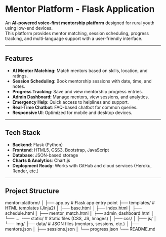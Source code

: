 # Mentor Platform - Flask Application

An **AI-powered voice-first mentorship platform** designed for rural youth using low-end devices.  
This platform provides mentor matching, session scheduling, progress tracking, and multi-language support with a user-friendly interface.

---

## **Features**
- **AI Mentor Matching**: Match mentors based on skills, location, and ratings.
- **Session Scheduling**: Book mentorship sessions with date, time, and notes.
- **Progress Tracking**: Save and view mentorship progress entries.
- **Admin Dashboard**: Manage mentors, view sessions, and analytics.
- **Emergency Help**: Quick access to helplines and support.
- **Real-Time Chatbot**: FAQ-based chatbot for common queries.
- **Responsive UI**: Optimized for mobile and desktop devices.

---

## **Tech Stack**
- **Backend**: Flask (Python)
- **Frontend**: HTML5, CSS3, Bootstrap, JavaScript
- **Database**: JSON-based storage
- **Charts & Analytics**: Chart.js
- **Deployment Ready**: Works with GitHub and cloud services (Heroku, Render, etc.)

---

## **Project Structure**

mentor-platform/
│
├── app.py # Flask app entry point
├── templates/ # HTML templates (Jinja2)
│ ├── base.html
│ ├── index.html
│ ├── schedule.html
│ ├── mentor_match.html
│ ├── admin_dashboard.html
│ └── ...
├── static/ # Static files (CSS, JS, Images)
│ ├── css/
│ ├── js/
│ └── img/
├── data/ # JSON files (mentors, sessions, etc.)
│ ├── mentors.json
│ ├── sessions.json
│ └── progress.json
└── README.md
